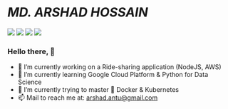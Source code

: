 # ***MD. ARSHAD HOSSAIN***
![](https://img.shields.io/badge/Developer-NodeJS-brightgreen) ![](https://img.shields.io/badge/DevOps-AWS-orange) ![](https://img.shields.io/badge/Exp-3+%20yrs-red) ![](https://img.shields.io/badge/Training-GCP-blue)
### Hello there, 👋
- 🔭 I’m currently working on a Ride-sharing application (NodeJS, AWS)
- 📃 I’m currently learning Google Cloud Platform & Python for Data Science
- 🌱 I’m currently trying to master 🐳 Docker & Kubernetes
- 📫 Mail to reach me at: arshad.antu@gmail.com

<!--
**antu12/antu12** is a ✨ _special_ ✨ repository because its `README.md` (this file) appears on your GitHub profile.

Here are some ideas to get you started:

- 🔭 I’m currently working on ...
- 🌱 I’m currently learning ...
- 👯 I’m looking to collaborate on ...
- 🤔 I’m looking for help with ...
- 💬 Ask me about ...
- 📫 How to reach me: ...
- 😄 Pronouns: ...
- ⚡ Fun fact: ...
-->

